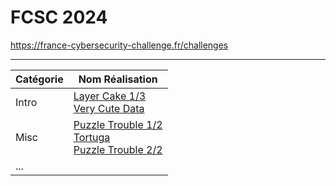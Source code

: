 # FCSC 2024

https://france-cybersecurity-challenge.fr/challenges

<hr>


| Catégorie | Nom Réalisation                                                                                |
|-----------|------------------------------------------------------------------------------------------------|
| Intro     | [Layer Cake 1/3](THCON_2024)<br/>[Very Cute Data](THCON_2024)                                  |
| Misc      | [Puzzle Trouble 1/2](FCSC_2024)<br/>[Tortuga](THCON_2024)<br/>[Puzzle Trouble 2/2](THCON_2024) |
| ...       